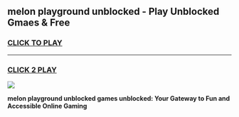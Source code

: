 
## melon playground unblocked - Play Unblocked Gmaes & Free
<h3>
<a href="https://premium.freeplayer.one?title=melon_playground_unblocked&ref=19F">CLICK TO PLAY</a></h3>
<hr>

<h3>
<a href="https://premium.freeplayer.one?title=melon_playground_unblocked&ref=19F">CLICK 2 PLAY</a>
  
</h3>

<a href="https://premium.freeplayer.one?title=melon_playground_unblocked&ref=19F/"><img src="https://clearcache.store/games.png"></a>


**melon playground unblocked games unblocked: Your Gateway to Fun and Accessible Online Gaming**
